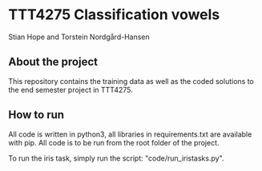 # TTT4275 Classification vowels
Stian Hope and Torstein Nordgård-Hansen

## About the project
This repository contains the training data as well as the coded solutions to the end semester project in TTT4275.

## How to run
All code is written in python3, all libraries in requirements.txt are available with pip.
All code is to be run from the root folder of the project.

To run the iris task, simply run the script: "code/run_iristasks.py".
